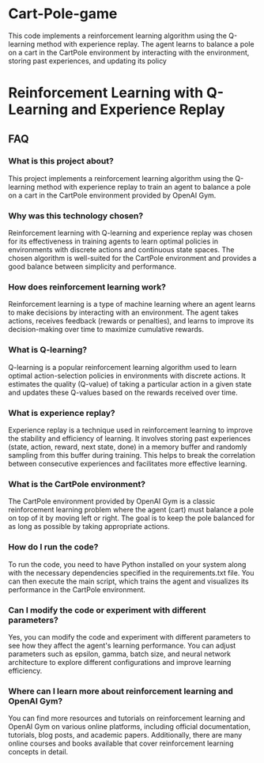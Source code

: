 # Cart-Pole-game
This code implements a reinforcement learning algorithm using the Q-learning method with experience replay. The agent learns to balance a pole on a cart in the CartPole environment by interacting with the environment, storing past experiences, and updating its policy

# Reinforcement Learning with Q-Learning and Experience Replay

## FAQ

### What is this project about?

This project implements a reinforcement learning algorithm using the Q-learning method with experience replay to train an agent to balance a pole on a cart in the CartPole environment provided by OpenAI Gym.

### Why was this technology chosen?

Reinforcement learning with Q-learning and experience replay was chosen for its effectiveness in training agents to learn optimal policies in environments with discrete actions and continuous state spaces. The chosen algorithm is well-suited for the CartPole environment and provides a good balance between simplicity and performance.

### How does reinforcement learning work?

Reinforcement learning is a type of machine learning where an agent learns to make decisions by interacting with an environment. The agent takes actions, receives feedback (rewards or penalties), and learns to improve its decision-making over time to maximize cumulative rewards.

### What is Q-learning?

Q-learning is a popular reinforcement learning algorithm used to learn optimal action-selection policies in environments with discrete actions. It estimates the quality (Q-value) of taking a particular action in a given state and updates these Q-values based on the rewards received over time.

### What is experience replay?

Experience replay is a technique used in reinforcement learning to improve the stability and efficiency of learning. It involves storing past experiences (state, action, reward, next state, done) in a memory buffer and randomly sampling from this buffer during training. This helps to break the correlation between consecutive experiences and facilitates more effective learning.

### What is the CartPole environment?

The CartPole environment provided by OpenAI Gym is a classic reinforcement learning problem where the agent (cart) must balance a pole on top of it by moving left or right. The goal is to keep the pole balanced for as long as possible by taking appropriate actions.

### How do I run the code?

To run the code, you need to have Python installed on your system along with the necessary dependencies specified in the requirements.txt file. You can then execute the main script, which trains the agent and visualizes its performance in the CartPole environment.

### Can I modify the code or experiment with different parameters?

Yes, you can modify the code and experiment with different parameters to see how they affect the agent's learning performance. You can adjust parameters such as epsilon, gamma, batch size, and neural network architecture to explore different configurations and improve learning efficiency.

### Where can I learn more about reinforcement learning and OpenAI Gym?

You can find more resources and tutorials on reinforcement learning and OpenAI Gym on various online platforms, including official documentation, tutorials, blog posts, and academic papers. Additionally, there are many online courses and books available that cover reinforcement learning concepts in detail.
